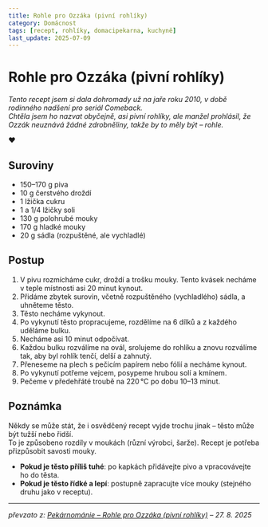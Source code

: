 ```yaml
---
title: Rohle pro Ozzáka (pivní rohlíky)
category: Domácnost
tags: [recept, rohlíky, domacipekarna, kuchyně]
last_update: 2025-07-09
---
```


# Rohle pro Ozzáka (pivní rohlíky)

*Tento recept jsem si dala dohromady už na jaře roku 2010, v době rodinného nadšení pro seriál Comeback.  
Chtěla jsem ho nazvat obyčejně, asi pivní rohlíky, ale manžel prohlásil, že Ozzák neuznává žádné zdrobněliny, takže by to měly být – rohle.*

♥

## Suroviny

- 150–170 g piva  
- 10 g čerstvého droždí  
- 1 lžička cukru  
- 1 a 1/4 lžičky soli  
- 130 g polohrubé mouky  
- 170 g hladké mouky  
- 20 g sádla (rozpuštěné, ale vychladlé)

## Postup

1. V pivu rozmícháme cukr, droždí a trošku mouky. Tento kvásek necháme v teple místnosti asi 20 minut kynout.
2. Přidáme zbytek surovin, včetně rozpuštěného (vychladlého) sádla, a uhněteme těsto.
3. Těsto necháme vykynout.
4. Po vykynutí těsto propracujeme, rozdělíme na 6 dílků a z každého uděláme bulku.
5. Necháme asi 10 minut odpočívat.
6. Každou bulku rozválíme na ovál, srolujeme do rohlíku a znovu rozválíme tak, aby byl rohlík tenčí, delší a zahnutý.
7. Přeneseme na plech s pečicím papírem nebo fólií a necháme kynout.
8. Po vykynutí potřeme vejcem, posypeme hrubou solí a kmínem.
9. Pečeme v předehřáté troubě na 220 °C po dobu 10–13 minut.

## Poznámka

Někdy se může stát, že i osvědčený recept vyjde trochu jinak – těsto může být tužší nebo řidší.  
To je způsobeno rozdíly v moukách (různí výrobci, šarže). Recept je potřeba přizpůsobit savosti mouky.

- **Pokud je těsto příliš tuhé**: po kapkách přidávejte pivo a vpracovávejte ho do těsta.  
- **Pokud je těsto řídké a lepí**: postupně zapracujte více mouky (stejného druhu jako v receptu).

---

*převzato z: [Pekárnománie – Rohle pro Ozzáka (pivní rohlíky)](https://www.pekarnomanie.cz/rohle-pro-ozzaka-pivni-rohliky/) – 27. 8. 2025*
